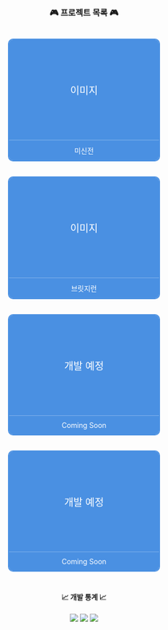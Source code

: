 <h3 align="center">🎮 프로젝트 목록 🎮</h3>
<div align="center" style="display: flex; flex-wrap: wrap; justify-content: center; gap: 30px; max-width: 1200px; margin: 0 auto; padding: 20px;">
  <!-- 미신전 -->
  <a href="https://github.com/genwo123/Y2S3_MISINJEON_CPP" style="text-decoration: none;">
    <div style="width: 300px; border: 2px solid #4a90e2; border-radius: 10px; overflow: hidden;">
      <div style="height: 200px; background-color: #4a90e2; display: flex; justify-content: center; align-items: center; color: white; font-size: 20px;">
        이미지
      </div>
      <div style="padding: 10px; text-align: center; background-color: #4a90e2; color: white; border-top: 1px solid rgba(255,255,255,0.3);">
        미신전
      </div>
    </div>
  </a>

  <!-- 브릿지런 -->
  <a href="#" style="text-decoration: none;">
    <div style="width: 300px; border: 2px solid #4a90e2; border-radius: 10px; overflow: hidden;">
      <div style="height: 200px; background-color: #4a90e2; display: flex; justify-content: center; align-items: center; color: white; font-size: 20px;">
        이미지
      </div>
      <div style="padding: 10px; text-align: center; background-color: #4a90e2; color: white; border-top: 1px solid rgba(255,255,255,0.3);">
        브릿지런
      </div>
    </div>
  </a>

  <!-- 개발 예정 1 -->
  <a href="#" style="text-decoration: none;">
    <div style="width: 300px; border: 2px solid #4a90e2; border-radius: 10px; overflow: hidden;">
      <div style="height: 200px; background-color: #4a90e2; display: flex; justify-content: center; align-items: center; color: white; font-size: 20px;">
        개발 예정
      </div>
      <div style="padding: 10px; text-align: center; background-color: #4a90e2; color: white; border-top: 1px solid rgba(255,255,255,0.3);">
        Coming Soon
      </div>
    </div>
  </a>

  <!-- 개발 예정 2 -->
  <a href="#" style="text-decoration: none;">
    <div style="width: 300px; border: 2px solid #4a90e2; border-radius: 10px; overflow: hidden;">
      <div style="height: 200px; background-color: #4a90e2; display: flex; justify-content: center; align-items: center; color: white; font-size: 20px;">
        개발 예정
      </div>
      <div style="padding: 10px; text-align: center; background-color: #4a90e2; color: white; border-top: 1px solid rgba(255,255,255,0.3);">
        Coming Soon
      </div>
    </div>
  </a>
</div>

<div align="center">
  <h4>📈 개발 통계 📈</h4>
  <img src="https://img.shields.io/badge/Total_Projects-2-blue?style=for-the-badge" />
  <img src="https://img.shields.io/badge/Bugs_Fixed-Wait+-green?style=for-the-badge" />
  <img src="https://img.shields.io/badge/Git_Commits-Wait+-orange?style=for-the-badge" />
</div>
